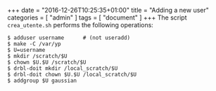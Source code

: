 +++
date = "2016-12-26T10:25:35+01:00"
title = "Adding a new user"
categories = [ "admin" ]
tags = [ "document" ]
+++
The script <code>crea_utente.sh</code> performs the following operations:
```
$ adduser username      # (not useradd)
$ make -C /var/yp
$ U=username 
$ mkdir /scratch/$U
$ chown $U.$U /scratch/$U
$ drbl-doit mkdir /local_scratch/$U
$ drbl-doit chown $U.$U /local_scratch/$U
$ addgroup $U gaussian
```

